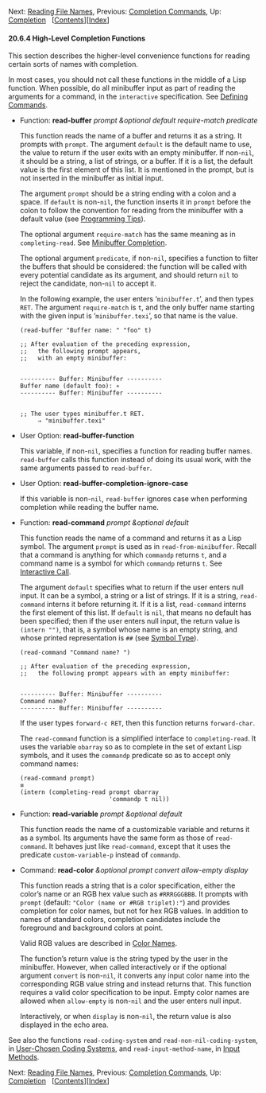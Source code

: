 <!-- This is the GNU Emacs Lisp Reference Manual
corresponding to Emacs version 27.2.

Copyright (C) 1990-1996, 1998-2021 Free Software Foundation,
Inc.

Permission is granted to copy, distribute and/or modify this document
under the terms of the GNU Free Documentation License, Version 1.3 or
any later version published by the Free Software Foundation; with the
Invariant Sections being "GNU General Public License," with the
Front-Cover Texts being "A GNU Manual," and with the Back-Cover
Texts as in (a) below.  A copy of the license is included in the
section entitled "GNU Free Documentation License."

(a) The FSF's Back-Cover Text is: "You have the freedom to copy and
modify this GNU manual.  Buying copies from the FSF supports it in
developing GNU and promoting software freedom." -->

<!-- Created by GNU Texinfo 6.7, http://www.gnu.org/software/texinfo/ -->

Next: [Reading File Names](Reading-File-Names.html), Previous: [Completion Commands](Completion-Commands.html), Up: [Completion](Completion.html)   \[[Contents](index.html#SEC_Contents "Table of contents")]\[[Index](Index.html "Index")]

#### 20.6.4 High-Level Completion Functions

This section describes the higher-level convenience functions for reading certain sorts of names with completion.

In most cases, you should not call these functions in the middle of a Lisp function. When possible, do all minibuffer input as part of reading the arguments for a command, in the `interactive` specification. See [Defining Commands](Defining-Commands.html).

*   Function: **read-buffer** *prompt \&optional default require-match predicate*

    This function reads the name of a buffer and returns it as a string. It prompts with `prompt`. The argument `default` is the default name to use, the value to return if the user exits with an empty minibuffer. If non-`nil`, it should be a string, a list of strings, or a buffer. If it is a list, the default value is the first element of this list. It is mentioned in the prompt, but is not inserted in the minibuffer as initial input.

    The argument `prompt` should be a string ending with a colon and a space. If `default` is non-`nil`, the function inserts it in `prompt` before the colon to follow the convention for reading from the minibuffer with a default value (see [Programming Tips](Programming-Tips.html)).

    The optional argument `require-match` has the same meaning as in `completing-read`. See [Minibuffer Completion](Minibuffer-Completion.html).

    The optional argument `predicate`, if non-`nil`, specifies a function to filter the buffers that should be considered: the function will be called with every potential candidate as its argument, and should return `nil` to reject the candidate, non-`nil` to accept it.

    In the following example, the user enters ‘`minibuffer.t`’, and then types `RET`. The argument `require-match` is `t`, and the only buffer name starting with the given input is ‘`minibuffer.texi`’, so that name is the value.

        (read-buffer "Buffer name: " "foo" t)

    <!---->

        ;; After evaluation of the preceding expression,
        ;;   the following prompt appears,
        ;;   with an empty minibuffer:

    ```
    ```

        ---------- Buffer: Minibuffer ----------
        Buffer name (default foo): ∗
        ---------- Buffer: Minibuffer ----------

    ```
    ```

        ;; The user types minibuffer.t RET.
             ⇒ "minibuffer.texi"

<!---->

*   User Option: **read-buffer-function**

    This variable, if non-`nil`, specifies a function for reading buffer names. `read-buffer` calls this function instead of doing its usual work, with the same arguments passed to `read-buffer`.

<!---->

*   User Option: **read-buffer-completion-ignore-case**

    If this variable is non-`nil`, `read-buffer` ignores case when performing completion while reading the buffer name.

<!---->

*   Function: **read-command** *prompt \&optional default*

    This function reads the name of a command and returns it as a Lisp symbol. The argument `prompt` is used as in `read-from-minibuffer`. Recall that a command is anything for which `commandp` returns `t`, and a command name is a symbol for which `commandp` returns `t`. See [Interactive Call](Interactive-Call.html).

    The argument `default` specifies what to return if the user enters null input. It can be a symbol, a string or a list of strings. If it is a string, `read-command` interns it before returning it. If it is a list, `read-command` interns the first element of this list. If `default` is `nil`, that means no default has been specified; then if the user enters null input, the return value is `(intern "")`, that is, a symbol whose name is an empty string, and whose printed representation is `##` (see [Symbol Type](Symbol-Type.html)).

        (read-command "Command name? ")

    <!---->

        ;; After evaluation of the preceding expression,
        ;;   the following prompt appears with an empty minibuffer:

    ```
    ```

        ---------- Buffer: Minibuffer ----------
        Command name?
        ---------- Buffer: Minibuffer ----------

    If the user types `forward-c RET`, then this function returns `forward-char`.

    The `read-command` function is a simplified interface to `completing-read`. It uses the variable `obarray` so as to complete in the set of extant Lisp symbols, and it uses the `commandp` predicate so as to accept only command names:

        (read-command prompt)
        ≡
        (intern (completing-read prompt obarray
                                 'commandp t nil))

<!---->

*   Function: **read-variable** *prompt \&optional default*

    This function reads the name of a customizable variable and returns it as a symbol. Its arguments have the same form as those of `read-command`. It behaves just like `read-command`, except that it uses the predicate `custom-variable-p` instead of `commandp`.

<!---->

*   Command: **read-color** *\&optional prompt convert allow-empty display*

    This function reads a string that is a color specification, either the color’s name or an RGB hex value such as `#RRRGGGBBB`. It prompts with `prompt` (default: `"Color (name or #RGB triplet):"`) and provides completion for color names, but not for hex RGB values. In addition to names of standard colors, completion candidates include the foreground and background colors at point.

    Valid RGB values are described in [Color Names](Color-Names.html).

    The function’s return value is the string typed by the user in the minibuffer. However, when called interactively or if the optional argument `convert` is non-`nil`, it converts any input color name into the corresponding RGB value string and instead returns that. This function requires a valid color specification to be input. Empty color names are allowed when `allow-empty` is non-`nil` and the user enters null input.

    Interactively, or when `display` is non-`nil`, the return value is also displayed in the echo area.

See also the functions `read-coding-system` and `read-non-nil-coding-system`, in [User-Chosen Coding Systems](User_002dChosen-Coding-Systems.html), and `read-input-method-name`, in [Input Methods](Input-Methods.html).

Next: [Reading File Names](Reading-File-Names.html), Previous: [Completion Commands](Completion-Commands.html), Up: [Completion](Completion.html)   \[[Contents](index.html#SEC_Contents "Table of contents")]\[[Index](Index.html "Index")]
